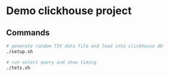 # Demo clickhouse project

## Commands

``` bash
# generate random TSV data file and load into clickhouse db
./setup.sh

# run select query and show timing
./tets.sh

```
